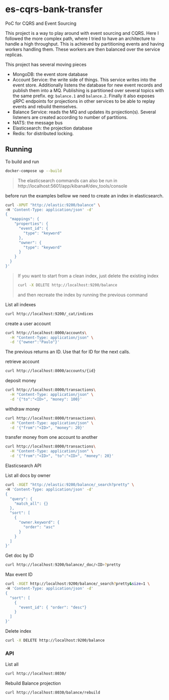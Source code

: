 # es-cqrs-bank-transfer
PoC for CQRS and Event Sourcing

This project is a way to play around with event sourcing and CQRS.
Here I followed the more complex path, where I tried to have an architecture to handle a high throughput.
This is achieved by partitioning events and having workers handling them. These workers are then balanced over the service replicas.

This project has several moving pieces
* MongoDB: the event store database
* Account Service: the write side of things. This service writes into the event store. Additionally listens the database for new event records and publish them into a MQ. Publishing is partitioned over several topics with the same prefix. eg: `balance.1` and `balance.2`. Finally it also exposes gRPC endpoints for projections in other services to be able to replay events and rebuild themselves.
* Balance Service: reads the MQ and updates its projection(s). Several listeners are created according to number of partitions.
* NATS: the message bus
* Elasticsearch: the projection database
* Redis: for distributed locking.

## Running

To build and run
```sh
docker-compose up --build
```

> The elasticsearch commands can also be run in http://localhost:5601/app/kibana#/dev_tools/console


before run the examples bellow we need to create an index in elasticsearch.
```sh
curl -XPUT "http://elastic:9200/balance" \
-H 'Content-Type: application/json' -d'
{  
  "mappings": {    
    "properties": {      
      "event_id": {        
        "type": "keyword"      
      },   
      "owner": {        
        "type": "keyword"      
      }    
    }  
  }
}'
```

> If you want to start from a clean index, just delete the existing index
> 
> ```sh
> curl -X DELETE http://localhost:9200/balance
> ```
> and then recreate the index by running the previous command

List all indexes
```sh
curl http://localhost:9200/_cat/indices
```

create a user account
```sh
curl http://localhost:8000/accounts\
  -H "Content-Type: application/json" \
  -d '{"owner":"Paulo"}' 
```

The previous returns an ID. Use that for ID for the next calls.

retrieve account
```sh
curl http://localhost:8000/accounts/{id}
```

deposit money
```sh
curl http://localhost:8000/transactions\
  -H "Content-Type: application/json" \
  -d '{"to":"<ID>", "money": 100}' 
```

withdraw money
```sh
curl http://localhost:8000/transactions\
  -H "Content-Type: application/json" \
  -d '{"from":"<ID>", "money": 20}'
```

transfer money from one account to another

```sh
curl http://localhost:8000/transactions\
  -H "Content-Type: application/json" \
  -d '{"from":"<ID>", "to":"<ID>", "money": 20}'
```

Elasticsearch API

List all docs by owner
```sh
curl -XGET "http://elastic:9200/balance/_search?pretty" \
-H 'Content-Type: application/json' -d'
{    
  "query": {
    "match_all": {}
  },    
  "sort": [
    {        
      "owner.keyword": {
        "order": "asc"
      }      
    }    
  ]
}'
```


Get doc by ID
```sh
curl http://localhost:9200/balance/_doc/<ID>?pretty
```

Max event ID
```sh
curl -XGET http://localhost:9200/balance/_search?pretty&size=1 \
-H 'Content-Type: application/json' -d'
{
  "sort": [
    {
      "event_id": { "order": "desc"}
    }
  ]
}'
```

Delete index
```sh
curl -X DELETE http://localhost:9200/balance
```

### API

List all
```sh
curl http://localhost:8030/
```

Rebuild Balance projection
```sh
curl http://localhost:8030/balance/rebuild
```
